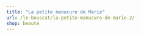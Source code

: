 ```yaml
---
title: "La petite manucure de Marie"
url: /le-bouscat/la-petite-manucure-de-marie-2/
shop: beauté
---
```

